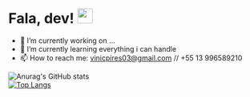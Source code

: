 # Fala, dev! <img src="https://raw.githubusercontent.com/MartinHeinz/MartinHeinz/master/wave.gif" width="30px">
- 🔭 I’m currently working on ...
- 🌱 I’m currently learning everything i can handle
- 📫 How to reach me: vinicpires03@gmail.com // +55 13 996589210


![Anurag's GitHub stats](https://github-readme-stats.vercel.app/api?username=viniciuscarvalhopires&show_icons=true&theme=dark)  
[![Top Langs](https://github-readme-stats.vercel.app/api/top-langs/?username=viniciuscarvalhopires&layout=compact&card_width=445px&theme=dark)](https://github.com/anuraghazra/github-readme-stats)



